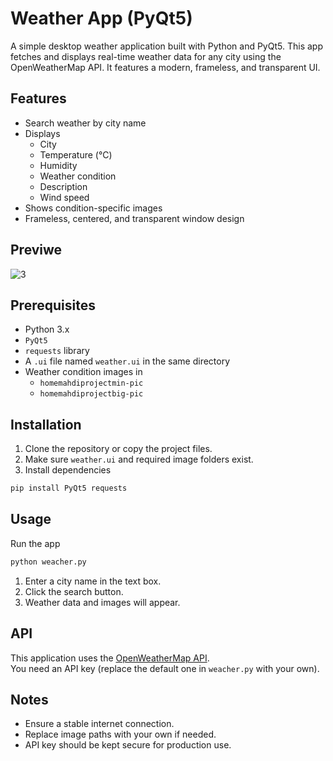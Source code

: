 # Weather App (PyQt5)

A simple desktop weather application built with Python and PyQt5. This app fetches and displays real-time weather data for any city using the OpenWeatherMap API. It features a modern, frameless, and transparent UI.

## Features

- Search weather by city name
- Displays
  - City
  - Temperature (°C)
  - Humidity
  - Weather condition
  - Description
  - Wind speed
- Shows condition-specific images
- Frameless, centered, and transparent window design

## Previwe

![3](https://github.com/user-attachments/assets/510ed336-023e-4763-89de-71a3153b3bdd)


## Prerequisites

- Python 3.x
- `PyQt5`
- `requests` library
- A `.ui` file named `weather.ui` in the same directory
- Weather condition images in
  - `homemahdiprojectmin-pic`
  - `homemahdiprojectbig-pic`

## Installation

1. Clone the repository or copy the project files.
2. Make sure `weather.ui` and required image folders exist.
3. Install dependencies

```bash
pip install PyQt5 requests
```

## Usage

Run the app

```bash
python weacher.py
```

1. Enter a city name in the text box.
2. Click the search button.
3. Weather data and images will appear.

## API

This application uses the [OpenWeatherMap API](httpsopenweathermap.orgapi).  
You need an API key (replace the default one in `weacher.py` with your own).

## Notes

- Ensure a stable internet connection.
- Replace image paths with your own if needed.
- API key should be kept secure for production use.
